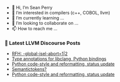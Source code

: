 - 👋 Hi, I’m Sean Perry
- 👀 I’m interested in compilers (c++, COBOL, llvm)
- 🌱 I’m currently learning ...
- 💞️ I’m looking to collaborate on ...
- 📫 How to reach me ...

<!---
s66perry/s66perry is a ✨ special ✨ repository because its `README.md` (this file) appears on your GitHub profile.
You can click the Preview link to take a look at your changes.
--->
### 📕 Latest LLVM Discourse Posts

<!-- DISCOURSE-LLVM:START -->
- [RFH: -global-isel-abort=1|2](https://discourse.llvm.org/t/rfh-global-isel-abort-1-2/70607#post_2)
- [Type annotations for libclang, Python bindings](https://discourse.llvm.org/t/type-annotations-for-libclang-python-bindings/70644#post_1)
- [Python code-style and reformatting, status update](https://discourse.llvm.org/t/python-code-style-and-reformatting-status-update/70641#post_2)
- [Semantictokens?](https://discourse.llvm.org/t/semantictokens/70574#post_2)
- [Python code-style and reformatting, status update](https://discourse.llvm.org/t/python-code-style-and-reformatting-status-update/70641#post_1)
<!-- DISCOURSE-LLVM:END -->
